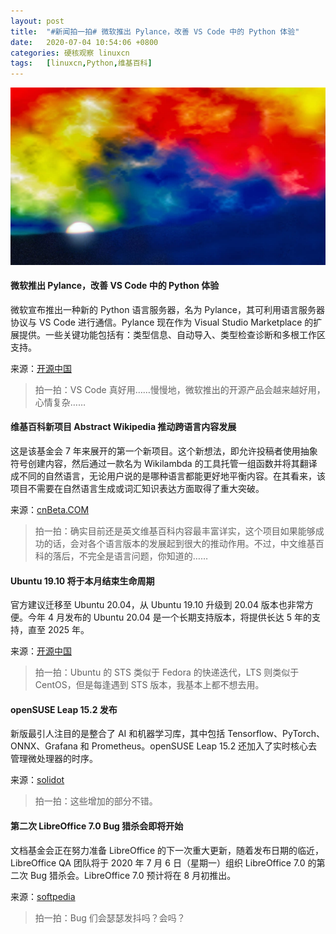 ```yaml
---
layout: post
title:	"#新闻拍一拍# 微软推出 Pylance，改善 VS Code 中的 Python 体验"
date:	2020-07-04 10:54:06 +0800 
categories:	硬核观察 linuxcn 
tags:	[linuxcn,Python,维基百科]
---
```



![](/Asserts/Images/album/202007/04/105347blb65kiubqpykqpa.jpg)


#### 微软推出 Pylance，改善 VS Code 中的 Python 体验


微软宣布推出一种新的 Python 语言服务器，名为 Pylance，其可利用语言服务器协议与 VS Code 进行通信。Pylance 现在作为 Visual Studio Marketplace 的扩展提供。一些关键功能包括有：类型信息、自动导入、类型检查诊断和多根工作区支持。


来源：[开源中国](https://www.oschina.net/news/116917/microsofts-pylance-vs-code-python)



> 
> 拍一拍：VS Code 真好用……慢慢地，微软推出的开源产品会越来越好用，心情复杂……
> 
> 
> 


#### 维基百科新项目 Abstract Wikipedia 推动跨语言内容发展


这是该基金会 7 年来展开的第一个新项目。这个新想法，即允许投稿者使用抽象符号创建内容，然后通过一款名为 Wikilambda 的工具托管一组函数并将其翻译成不同的自然语言，无论用户说的是哪种语言都能更好地平衡内容。在其看来，该项目不需要在自然语言生成或词汇知识表达方面取得了重大突破。


来源：[cnBeta.COM](https://www.cnbeta.com/articles/tech/998581.htm)



> 
> 拍一拍：确实目前还是英文维基百科内容最丰富详实，这个项目如果能够成功的话，会对各个语言版本的发展起到很大的推动作用。不过，中文维基百科的落后，不完全是语言问题，你知道的……
> 
> 
> 


#### Ubuntu 19.10 将于本月结束生命周期


官方建议迁移至 Ubuntu 20.04，从 Ubuntu 19.10 升级到 20.04 版本也非常方便。今年 4 月发布的 Ubuntu 20.04 是一个长期支持版本，将提供长达 5 年的支持，直至 2025 年。


来源：[开源中国](https://www.oschina.net/news/116915/ubuntu-19-10-will-soon-eol)



> 
> 拍一拍：Ubuntu 的 STS 类似于 Fedora 的快递迭代，LTS 则类似于 CentOS，但是每逢遇到 STS 版本，我基本上都不想去用。
> 
> 
> 


#### openSUSE Leap 15.2 发布


新版最引人注目的是整合了 AI 和机器学习库，其中包括 Tensorflow、PyTorch、ONNX、Grafana 和 Prometheus。openSUSE Leap 15.2 还加入了实时核心去管理微处理器的时序。


来源：[solidot](https://www.solidot.org/story?sid=64842)



> 
> 拍一拍：这些增加的部分不错。
> 
> 
> 


#### 第二次 LibreOffice 7.0 Bug 猎杀会即将开始


文档基金会正在努力准备 LibreOffice 的下一次重大更新，随着发布日期的临近，LibreOffice QA 团队将于 2020 年 7 月 6 日（星期一）组织 LibreOffice 7.0 的第二次 Bug 猎杀会。LibreOffice 7.0 预计将在 8 月初推出。


来源：[softpedia](https://news.softpedia.com/news/new-libreoffice-7-0-bug-hunting-ready-to-begin-530449.shtml)



> 
> 拍一拍：Bug 们会瑟瑟发抖吗？会吗？
> 
> 
>
